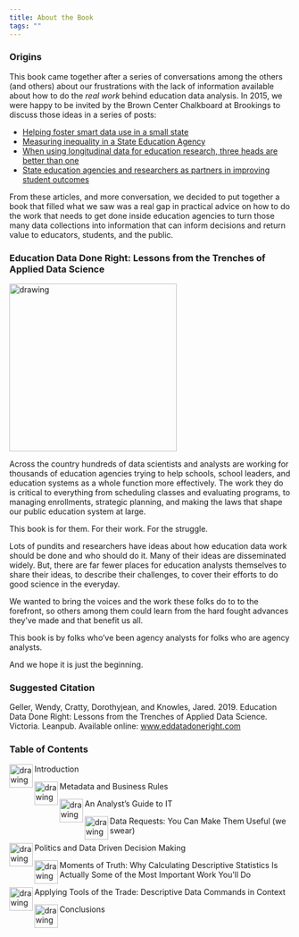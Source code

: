 ```yaml
---
title: About the Book
tags: ""
---
```


### Origins

This book came together after a series of conversations among the others (and others) about our 
frustrations with the lack of information available about how to do the *real work* behind 
education data analysis. In 2015, we were happy to be invited by the Brown Center Chalkboard at 
Brookings to discuss those ideas in a series of posts:

- [Helping foster smart data use in a small state](https://www.brookings.edu/blog/brown-center-chalkboard/2015/11/13/helping-foster-smart-data-use-in-a-small-state/)
- [Measuring inequality in a State Education Agency](https://www.brookings.edu/blog/brown-center-chalkboard/2015/11/04/measuring-inequality-in-a-state-education-agency/)
- [When using longitudinal data for education research, three heads are better than one](https://www.brookings.edu/blog/brown-center-chalkboard/2015/12/07/when-using-longitudinal-data-for-education-research-three-heads-are-better-than-one/)
- [State education agencies and researchers as partners in improving student outcomes](https://www.brookings.edu/blog/brown-center-chalkboard/2016/04/20/state-education-agencies-and-researchers-as-partners-in-improving-student-outcomes/)

From these articles, and more conversation, we decided to put together a book that filled what we 
saw was a real gap in practical advice on how to do the work that needs to get done inside 
education agencies to turn those many data collections into information that can inform decisions 
and return value to educators, students, and the public. 

### Education Data Done Right: Lessons from the Trenches of Applied Data Science

<img src="/book_cover.jpg" alt="drawing" width="300" align="center"/>

Across the country hundreds of data scientists and analysts are working for thousands of education agencies trying to help schools, school leaders, and education systems as a whole function more effectively. The work they do is critical to everything from scheduling classes and evaluating programs, to managing enrollments, strategic planning, and making the laws that shape our public education system at large. 

This book is for them. For their work. For the struggle. 

Lots of pundits and researchers have ideas about how education data work should be done and who should do it. Many of their ideas are disseminated widely. But, there are far fewer places for education analysts themselves to share their ideas, to describe their challenges, to cover their efforts to do good science in the everyday. 

We wanted to bring the voices and the work these folks do to to the forefront, so others among them could learn from the hard fought advances they’ve made and that benefit us all. 

This book is by folks who’ve been agency analysts for folks who are agency analysts. 

And we hope it is just the beginning. 

### Suggested Citation


Geller, Wendy, Cratty, Dorothyjean, and Knowles, Jared. 2019. 
Education Data Done Right: Lessons from the Trenches of Applied Data Science. 
Victoria. Leanpub. Available online: www.eddatadoneright.com


### Table of Contents

<img src="/chapter_1.png" alt="drawing" width="42" align="left"/>

Introduction

<img src="/chapter_2.png" alt="drawing" width="42" align="left"/>

Metadata and Business Rules

<img src="/chapter_3.png" alt="drawing" width="42" align="left"/>

An Analyst’s Guide to IT

<img src="/chapter_4.png" alt="drawing" width="42" align="left"/>

Data Requests: You Can Make Them Useful (we swear)

<img src="/chapter_5.png" alt="drawing" width="42" align="left"/>

Politics and Data Driven Decision Making

<img src="/chapter_6.png" alt="drawing" width="42" align="left"/>

Moments of Truth: Why Calculating Descriptive Statistics Is Actually Some of the Most Important Work You’ll Do

<img src="/chapter_7.png" alt="drawing" width="42" align="left"/>

Applying Tools of the Trade: Descriptive Data Commands in Context

<img src="/chapter_8.png" alt="drawing" width="42" align="left"/>

Conclusions

